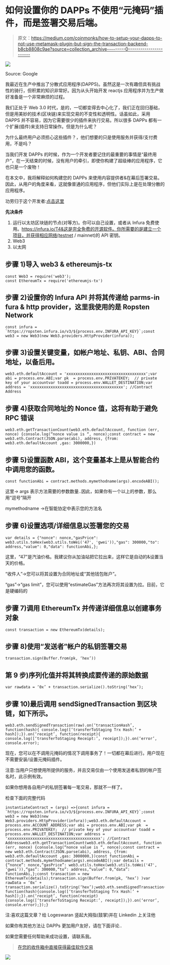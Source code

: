 # 如何设置你的 DAPPs 不使用“元掩码”插件，而是签署交易后端。

> 原文：<https://medium.com/coinmonks/how-to-setup-your-dapps-to-not-use-metamask-plugin-but-sign-the-transaction-backend-b8cb8808c9ae?source=collection_archive---------0----------------------->

![](img/e1f48417d8dd8659efb991e679ffea8c.png)

Source: Google

我最近在生产中推出了分散式应用程序(DAPPS)。虽然这是一次有趣但具有挑战性的骑行，但积累的知识非常好。因为从头开始开发 reactjs 应用程序并为生产做好准备是一个非常麻烦的过程。

我们正处于 Web 3.0 时代，是的，一切都变得去中心化了，我们正在回归基础，但是用美妙的技术(区块链)来实现交易的不变性和透明性。话虽如此，采用 DAPPS 并不容易，因为它需要很少的插件来执行交易。所以很多 DAPPs 都有一个扩展(插件)来支持日常操作。但是为什么呢？

为什么最终用户必须担心这些插件？，他们想要的只是使用服务并获得/支付费用，不是吗？

当我们开发 DAPPs 的时候，作为一个开发者要记住的最重要的事情是“最终用户”，在一天结束的时候，没有用户的牵引，即使你构建了超级棒的应用程序，它也只是一个废物！

在本文中，我将解释如何构建您的 DAPPs 来使用内容提供者&在幕后签署交易。因此，从用户的角度来看，这就像普通的应用程序，但他们实际上是在处理分散的应用程序。

功劳归于这个开发者:[点击这里](https://github.com/cmaliwal/send-ether-with-web3)

**先决条件**

1.  运行以太坊区块链的节点(对等方)。你可以自己设置，或者从 Infura 免费使用。https://infura.io/T4&这是完全免费的开源软件。你所需要的是建立一个项目，并获得相应网络(testnet / mainnet)的 API 密钥。
2.  Web3
3.  以太网

## 步骤 1)导入 web3 & ethereumjs-tx

```
const Web3 = require('web3');
const EthereumTx = require('ethereumjs-tx')
```

## 步骤 2)设置你的 Infura API 并将其传递给 parms-in fura & http provider，这里我使用的是 Ropsten Network

```
const infura = `https://ropsten.infura.io/v3/${process.env.INFURA_API_KEY}`;const web3 = new Web3(new Web3.providers.HttpProvider(infura));
```

## 步骤 3)设置关键变量，如帐户地址、私钥、ABI、合同地址，以备后用。

```
web3.eth.defaultAccount = 'xxxxxxxxxxxxxxxxxxxxxxxxxxxxxxxxxxx';var abi = process.env.ABI;var pk  = process.env.PRIVATEKEY;  // private key of your accountvar toadd = process.env.WALLET_DESTINATION;var address = 'xxxxxxxxxxxxxxxxxxxxxxxxxxxxxxxxxxxxxxxxx'; //Contract Address
```

## 步骤 4)获取合同地址的 Nonce 值，这将有助于避免 RPC 错误

```
web3.eth.getTransactionCount(web3.eth.defaultAccount, function (err, nonce) {console.log(“nonce value is “, nonce);const contract = new web3.eth.Contract(JSON.parse(abi), address, {from: web3.eth.defaultAccount ,gas: 3000000,})
```

## 步骤 5)设置函数 ABI，这个变量基本上是从智能合约中调用您的函数。

```
const functionAbi = contract.methods.mymethodname(args).encodeABI();
```

这里-> args 表示方法需要的参数数量..因此，如果你有一个以上的参数，那么用“逗号”隔开

mymethodname ->在智能协定中表示您的方法名

## 步骤 6)设置选项/详细信息以签署您的交易

```
var details = {"nonce": nonce,"gasPrice": web3.utils.toHex(web3.utils.toWei('47', 'gwei')),"gas": 300000,"to": address,"value": 0,"data": functionAbi,};
```

这里，“47”是汽油价格。我建议你从加油站把它拉出来，这样它是自动的&设置当天的价格。

“收件人”->您可以将其设置为合同地址或“其他钱包账户”。

“gas”->“gas limit”，您可以使用“estimateGas”方法再次将其设置为拉。目前，它是硬编码的

## 步骤 7)调用 EthereumTx 并传递详细信息以创建事务对象

```
const transaction = new EthereumTx(details);
```

## 步骤 8)使用“发送者”帐户的私钥签署交易

```
transaction.sign(Buffer.from(pk, ‘hex’))
```

## 第 9 步)序列化值并将其转换成要传递的原始数据

```
var rawdata = ‘0x’ + transaction.serialize().toString(‘hex’);
```

## 步骤 10)最后调用 sendSignedTransaction 到区块链，如下所示。

```
web3.eth.sendSignedTransaction(raw).on(‘transactionHash’, function(hash){ console.log([‘transferToStaging Trx Hash:’ + hash]);}).on(‘receipt’, function(receipt){ console.log([‘transferToStaging Receipt:’, receipt]);}).on(‘error’, console.error);
```

现在，您可以在不调用元掩码的情况下调用事务了！一切都在幕后进行。用户现在不需要安装/设置元掩码插件。

注意:当用户只想使用所提供的服务，并且交易仅由一个使用发送者私钥的帐户签名时，此示例有效。

如果你想用各自用户的私钥签署每一笔交易，那就不一样了。

检查下面的完整代码

```
instantiateContract = (args) =>{const infura = `https://ropsten.infura.io/v3/${process.env.INFURA_API_KEY}`;const web3 = new Web3(new Web3.providers.HttpProvider(infura));web3.eth.defaultAccount = process.env.ACCOUNT_ADDRESS;var abi = process.env.ABI;var pk  = process.env.PRIVATEKEY;  // private key of your accountvar toadd = process.env.WALLET_DESTINATION;var address = 'xxxxxxxxxxxxxxxxxxxxxxxxxxxxxxxxxxxxxxxxx'; //Contract Addressweb3.eth.getTransactionCount(web3.eth.defaultAccount, function (err, nonce) {console.log(“nonce value is “, nonce);const contract = new web3.eth.Contract(JSON.parse(abi), address, {from: web3.eth.defaultAccount ,gas: 3000000,})const functionAbi = contract.methods.mymethodname(args).encodeABI();var details = {“nonce”: nonce,“gasPrice”: web3.utils.toHex(web3.utils.toWei('47', ‘gwei’)),“gas”: 300000,“to”: address,“value”: 0,“data”: functionAbi,};const transaction = new EthereumTx(details);transaction.sign(Buffer.from(pk, ‘hex’) )var rawData = ‘0x’ + transaction.serialize().toString(‘hex’);web3.eth.sendSignedTransaction(rawData).on(‘transactionHash’, function(hash){console.log([‘transferToStaging Trx Hash:’ + hash]);}).on(‘receipt’, function(receipt){console.log([‘transferToStaging Receipt:’, receipt]);}).on(‘error’, console.error);});}
```

注:喜欢这篇文章？给 Logeswaran 竖起大拇指(鼓掌)并在 Linkedin 上关注他

如果你有其他方法让 DAPPs 更加用户友好，请在下面评论..

如果您需要任何帮助来成功设置，请联系我。

> [在您的收件箱中直接获得最佳软件交易](https://coincodecap.com/?utm_source=coinmonks)

[![](img/7c0b3dfdcbfea594cc0ae7d4f9bf6fcb.png)](https://coincodecap.com/?utm_source=coinmonks)